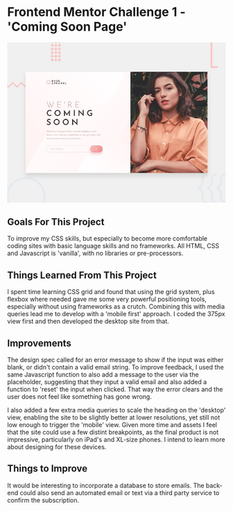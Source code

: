 # Frontend Mentor Challenge 1 - 'Coming Soon Page'

![Design preview for the Base Apparel coming soon page coding challenge](./design/desktop-preview.jpg)

## Goals For This Project

To improve my CSS skills, but especially to become more comfortable coding sites with basic language skills and no frameworks. All HTML, CSS and Javascript is 'vanilla', with no libraries or pre-processors.

## Things Learned From This Project

I spent time learning CSS grid and found that using the grid system, plus flexbox where needed gave me some very powerful positioning tools, especially without using frameworks as a crutch. Combining this with media queries lead me to develop with a 'mobile first' approach. I coded the 375px view first and then developed the desktop site from that.

## Improvements

The design spec called for an error message to show if the input was either blank, or didn't contain a valid email string. To improve feedback, I used the same Javascript function to also add a message to the user via the placeholder, suggesting that they input a valid email and also added a function to 'reset' the input when clicked. That way the error clears and the user does not feel like something has gone wrong.

I also added a few extra media queries to scale the heading on the 'desktop' view, enabling the site to be slightly better at lower resolutions, yet still not low enough to trigger the 'mobile' view. Given more time and assets I feel that the site could use a few distint breakpoints, as the final product is not impressive, particularly on iPad's and XL-size phones. I intend to learn more about designing for these devices.

## Things to Improve

It would be interesting to incorporate a database to store emails. The back-end could also send an automated email or text via a third party service to confirm the subscription.
